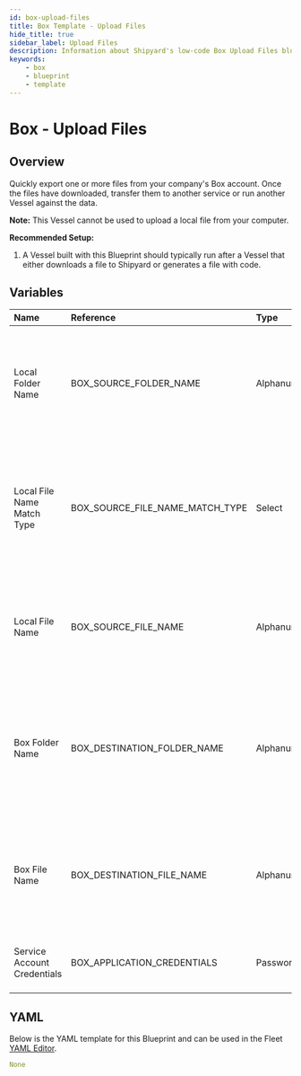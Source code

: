 ```yaml
---
id: box-upload-files
title: Box Template - Upload Files
hide_title: true
sidebar_label: Upload Files
description: Information about Shipyard's low-code Box Upload Files blueprint. Quickly export one or more files from your company's Box account. 
keywords:
    - box
    - blueprint
    - template
---
```


# Box - Upload Files

## Overview
Quickly export one or more files from your company's Box account. Once the files have downloaded, transfer them to another service or run another Vessel against the data.

**Note:** This Vessel cannot be used to upload a local file from your computer.

**Recommended Setup:**

1. A Vessel built with this Blueprint should typically run after a Vessel that either downloads a file to Shipyard or generates a file with code. 


## Variables

| Name | Reference | Type | Required | Default | Options | Description |
|:-----|:----------|:-----|:---------|:--------|:--------|:------------|
| Local Folder Name | BOX_SOURCE_FOLDER_NAME  | Alphanumeric |:heavy_minus_sign: | - | - | Name of the local folder on Shipyard to upload the target file from. If left blank, will look in the home directory. |
| Local File Name Match Type | BOX_SOURCE_FILE_NAME_MATCH_TYPE  | Select |:white_check_mark: | exact_match | Exact Match: `exact_match`<br></br><br></br>Regex Match: `regex_match`<br></br><br></br> | Determines if the text in "Local File Name" will look for one file with exact match, or multiple files using regex. |
| Local File Name | BOX_SOURCE_FILE_NAME  | Alphanumeric |:heavy_minus_sign: | - | - | Name of the target file on Shipyard. Can be regex if "Match Type" is set accordingly. |
| Box Folder Name | BOX_DESTINATION_FOLDER_NAME  | Alphanumeric |:heavy_minus_sign: | - | - | Folder where the file(s) should be uploaded. Leaving blank will place the file in the root directory of Box. |
| Box File Name | BOX_DESTINATION_FILE_NAME  | Alphanumeric |:heavy_minus_sign: | - | - | What to name the file(s) being uploaded to Box. If left blank, defaults to the original file name(s). |
| Service Account Credentials | BOX_APPLICATION_CREDENTIALS  | Password |:white_check_mark: | - | - | JSON from a Box Service Account key. |

## YAML
Below is the YAML template for this Blueprint and can be used in the Fleet [YAML Editor](../../reference/fleets/yaml-editor.md).
```yaml
None
```
